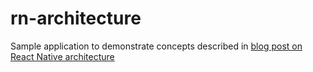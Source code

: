 # rn-architecture
Sample application to demonstrate concepts described in [blog post on React Native architecture](https://medium.com/the-andela-way/how-to-structure-a-react-native-app-for-scale-a29194cd33fc)
